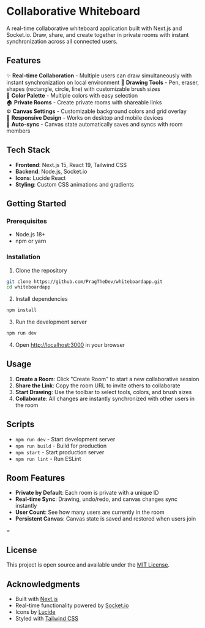 # Collaborative Whiteboard

A real-time collaborative whiteboard application built with Next.js and Socket.io. Draw, share, and create together in private rooms with instant synchronization across all connected users.

## Features

✨ **Real-time Collaboration** - Multiple users can draw simultaneously with instant synchronization on local environment
🎨 **Drawing Tools** - Pen, eraser, shapes (rectangle, circle, line) with customizable brush sizes  
🎯 **Color Palette** - Multiple colors with easy selection  
🏠 **Private Rooms** - Create private rooms with shareable links  
⚙️ **Canvas Settings** - Customizable background colors and grid overlay  
📱 **Responsive Design** - Works on desktop and mobile devices  
🔄 **Auto-sync** - Canvas state automatically saves and syncs with room members

## Tech Stack

- **Frontend**: Next.js 15, React 19, Tailwind CSS
- **Backend**: Node.js, Socket.io
- **Icons**: Lucide React
- **Styling**: Custom CSS animations and gradients

## Getting Started

### Prerequisites

- Node.js 18+
- npm or yarn

### Installation

1. Clone the repository

```bash
git clone https://github.com/PragTheDev/whiteboardapp.git
cd whiteboardapp
```

2. Install dependencies

```bash
npm install
```

3. Run the development server

```bash
npm run dev
```

4. Open [http://localhost:3000](http://localhost:3000) in your browser

## Usage

1. **Create a Room**: Click "Create Room" to start a new collaborative session
2. **Share the Link**: Copy the room URL to invite others to collaborate
3. **Start Drawing**: Use the toolbar to select tools, colors, and brush sizes
4. **Collaborate**: All changes are instantly synchronized with other users in the room

## Scripts

- `npm run dev` - Start development server
- `npm run build` - Build for production
- `npm start` - Start production server
- `npm run lint` - Run ESLint

## Room Features

- **Private by Default**: Each room is private with a unique ID
- **Real-time Sync**: Drawing, undo/redo, and canvas changes sync instantly
- **User Count**: See how many users are currently in the room
- **Persistent Canvas**: Canvas state is saved and restored when users join

=
## License

This project is open source and available under the [MIT License](LICENSE).

## Acknowledgments

- Built with [Next.js](https://nextjs.org/)
- Real-time functionality powered by [Socket.io](https://socket.io/)
- Icons by [Lucide](https://lucide.dev/)
- Styled with [Tailwind CSS](https://tailwindcss.com/)



